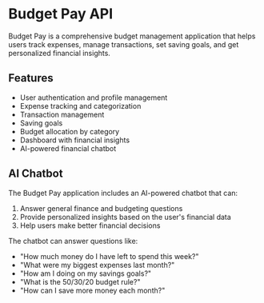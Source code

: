 # Budget Pay API

Budget Pay is a comprehensive budget management application that helps users track expenses, manage transactions, set saving goals, and get personalized financial insights.

## Features

- User authentication and profile management
- Expense tracking and categorization
- Transaction management
- Saving goals
- Budget allocation by category
- Dashboard with financial insights
- AI-powered financial chatbot

## AI Chatbot

The Budget Pay application includes an AI-powered chatbot that can:

1. Answer general finance and budgeting questions
2. Provide personalized insights based on the user's financial data
3. Help users make better financial decisions

The chatbot can answer questions like:
- "How much money do I have left to spend this week?"
- "What were my biggest expenses last month?"
- "How am I doing on my savings goals?"
- "What is the 50/30/20 budget rule?"
- "How can I save more money each month?"
